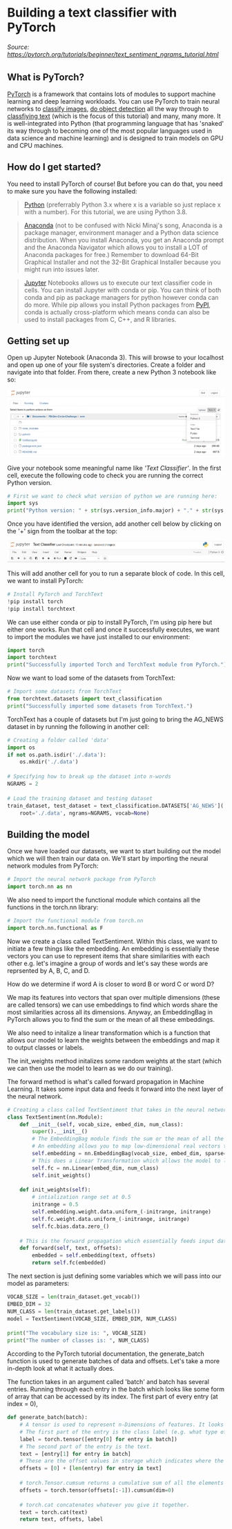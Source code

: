 # Building a text classifier with PyTorch 

###### Source: https://pytorch.org/tutorials/beginner/text_sentiment_ngrams_tutorial.html

## What is PyTorch?

[PyTorch](https://pytorch.org/) is a framework that contains lots of modules to support machine learning and deep learning workloads. You can use PyTorch to train neural networks to [classify images](https://pytorch.org/tutorials/beginner/transfer_learning_tutorial.html), [do object detection](https://pytorch.org/tutorials/intermediate/torchvision_tutorial.html) all the way through to [classfiying text](https://pytorch.org/tutorials/beginner/text_sentiment_ngrams_tutorial.html) (which is the focus of this tutorial) and many, many more. It is well-integrated into Python (that programming language that has 'snaked' its way through to becoming one of the most popular languages used in data science and machine learning) and is designed to train models on GPU and CPU machines. 

## How do I get started?
You need to install PyTorch of course! But before you can do that, you need to make sure you have the following installed: 
> [Python](https://www.python.org/downloads/) (preferrably Python 3.x where x is a variable so just replace x with a number). For this tutorial, we are using Python 3.8.

> [Anaconda](https://docs.continuum.io/anaconda/) (not to be confused with Nicki Minaj's song, Anaconda is a package manager, environment manager and a Python data science distribution. When you install Anaconda, you get an Anaconda prompt and the Anaconda Navigator which allows you to install a LOT of Anaconda packages for free.) Remember to download 64-Bit Graphical Installer and not the 32-Bit Graphical Installer because you might run into issues later. 

> [Jupyter](https://jupyter.org/install) Notebooks allows us to execute our text classifier code in cells. You can install Jupyter with conda or pip. You can think of both conda and pip as package managers for python however conda can do more. While pip allows you install Python packages from [PyPI](https://pypi.org/), conda is actually cross-platform which means conda can also be used to install packages from C, C++, and R libraries. 

## Getting set up 

Open up Jupyter Notebook (Anaconda 3). 
This will browse to your localhost and open up one of your file system's directories. Create a folder and navigate into that folder. From there, create a new Python 3 notebook like so: 

![Create Jupyter Notebook](images/create-jupyter-notebook.png)

Give your notebook some meaningful name like *'Text Classifier'*. 
In the first cell, execute the following code to check you are running the correct Python version. 

```python
# First we want to check what version of python we are running here: 
import sys
print("Python version: " + str(sys.version_info.major) + "." + str(sys.version_info.minor) + "." + str(sys.version_info.micro))
```

Once you have identified the version, add another cell below by clicking on the '+' sign from the toolbar at the top:

![Jupyter toolbar](images/jupyter-topbar.png)

This will add another cell for you to run a separate block of code. In this cell, we want to install PyTorch: 

```python 
# Install PyTorch and TorchText
!pip install torch
!pip install torchtext
```

We can use either conda or pip to install PyTorch, I'm using pip here but either one works. Run that cell and once it successfully executes, we want to import the modules we have just installed to our environment: 

```python 
import torch
import torchtext
print("Successfully imported Torch and TorchText module from PyTorch.")
```

Now we want to load some of the datasets from TorchText: 

```python 
# Import some datasets from TorchText
from torchtext.datasets import text_classification
print("Successfully imported some datasets from TorchText.")
```

TorchText has a couple of datasets but I'm just going to bring the AG_NEWS dataset in by running the following in another cell: 

```python 
# Creating a folder called 'data'
import os
if not os.path.isdir('./.data'):
    os.mkdir('./.data')
    
# Specifying how to break up the dataset into n-words 
NGRAMS = 2

# Load the training dataset and testing dataset
train_dataset, test_dataset = text_classification.DATASETS['AG_NEWS'](
    root='./.data', ngrams=NGRAMS, vocab=None)
```

## Building the model 

Once we have loaded our datasets, we want to start building out the model which we will then train our data on. We'll start by importing the neural network modules from PyTorch: 

```python 
# Import the neural network package from PyTorch 
import torch.nn as nn
```

We also need to import the functional module which contains all the functions in the torch.nn library:

```python 
# Import the functional module from torch.nn
import torch.nn.functional as F
```
Now we create a class called TextSentiment. 
Within this class, we want to initiate a few things like the embedding. An embedding is essentially these vectors you can use to represent items that share similarities with each other e.g. let's imagine a group of words and let's say these words are reprsented by A, B, C, and D. 

How do we determine if word A is closer to word B or word C or word D? 

We map its features into vectors that span over multiple dimensions (these are called tensors) we can use embeddings to find which words share the most similarities across all its dimensions. Anyway, an EmbeddingBag in PyTorch allows you to find the sum or the mean of all these embeddings. 

We also need to initalize a linear transformation which is a function that allows our model to learn the weights between the embeddings and map it to output classes or labels.

The init_weights method initalizes some random weights at the start (which we can then use the model to learn as we do our training).

The forward method is what's called forward propagation in Machine Learning. It takes some input data and feeds it forward into the next layer of the neural network. 
```python
# Creating a class called TextSentiment that takes in the neural network module from Pytorch.
class TextSentiment(nn.Module):
    def __init__(self, vocab_size, embed_dim, num_class):
        super().__init__()
        # The EmbeddingBag module finds the sum or the mean of all the embeddings.
        # An embedding allows you to map low-dimensional real vectors that can represent each words to other words that are similar. 
        self.embedding = nn.EmbeddingBag(vocab_size, embed_dim, sparse=True)
        # This does a Linear Transformation which allows the model to learn the weights between the embeddings and maps it to an output class
        self.fc = nn.Linear(embed_dim, num_class)
        self.init_weights()

    def init_weights(self):
        # intialization range set at 0.5
        initrange = 0.5
        self.embedding.weight.data.uniform_(-initrange, initrange)
        self.fc.weight.data.uniform_(-initrange, initrange)
        self.fc.bias.data.zero_()

    # This is the forward propagation which essentially feeds input data into each layer of the model 
    def forward(self, text, offsets):
        embedded = self.embedding(text, offsets)
        return self.fc(embedded)
```

The next section is just defining some variables which we will pass into our model as parameters:

```python
VOCAB_SIZE = len(train_dataset.get_vocab())
EMBED_DIM = 32
NUM_CLASS = len(train_dataset.get_labels())
model = TextSentiment(VOCAB_SIZE, EMBED_DIM, NUM_CLASS)

print("The vocabulary size is: ", VOCAB_SIZE)
print("The number of classes is: ", NUM_CLASS)
```

According to the PyTorch tutorial documentation, the generate_batch function is used to generate batches of data and offsets. Let's take a more in-depth look at what it actually does. 

The function takes in an argument called 'batch' and batch has several entries. Running through each entry in the batch which looks like some form of array that can be accessed by its index. The first part of every entry (at index = 0), 
```python
def generate_batch(batch):
    # A tensor is used to represent n-Dimensions of features. It looks like a matrix but it's not a matrix, a matrix is simply used to visualize a tensor. 
    # The first part of the entry is the class label (e.g. what type of news article).
    label = torch.tensor([entry[0] for entry in batch])
    # The second part of the entry is the text. 
    text = [entry[1] for entry in batch]
    # These are the offset values in storage which indicates where the tensors start from.
    offsets = [0] + [len(entry) for entry in text]
    
    # torch.Tensor.cumsum returns a cumulative sum of all the elements in the dimension.
    offsets = torch.tensor(offsets[:-1]).cumsum(dim=0)
    
    # torch.cat concatenates whatever you give it together. 
    text = torch.cat(text)
    return text, offsets, label
```